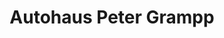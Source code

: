 ---
title: "Autohaus Peter Grampp"
url: /lohr-am-main/autohaus-peter-grampp/
shop: Autowerkstatt
---
